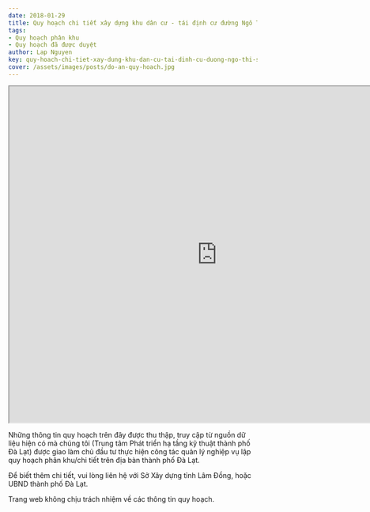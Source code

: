 ```yaml
---
date: 2018-01-29
title: Quy hoạch chi tiết xây dựng khu dân cư - tái định cư đường Ngô Thì Sỹ, phường 4
tags:
- Quy hoạch phân khu
- Quy hoạch đã được duyệt
author: Lap Nguyen
key: quy-hoach-chi-tiet-xay-dung-khu-dan-cu-tai-dinh-cu-duong-ngo-thi-sy-phuong-4
cover: /assets/images/posts/do-an-quy-hoach.jpg
---
```


<iframe src="https://drive.google.com/file/d/1_wLGyFs0i1GGImEKHM4SQdeH_PQxSCjc/preview" width="840" height="680"></iframe>
<!--more-->

Những thông tin quy hoạch trên đây được thu thập, truy cập từ nguồn dữ liệu hiện có mà chúng tôi 
(Trung tâm Phát triển hạ tầng kỹ thuật thành phố Đà Lạt) được giao làm chủ đầu tư thực hiện công tác quản lý nghiệp vụ 
lập quy hoạch phân khu/chi tiết trên địa bàn thành phố Đà Lạt.

Để biết thêm chi tiết, vui lòng liên hệ với Sở Xây dựng tỉnh Lâm Đồng, hoặc UBND thành phố Đà Lạt.

Trang web không chịu trách nhiệm về các thông tin quy hoạch.